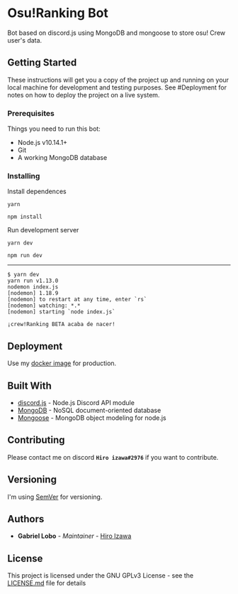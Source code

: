 # Osu!Ranking Bot

Bot based on discord.js using MongoDB and mongoose to store osu! Crew user's data.

## Getting Started

These instructions will get you a copy of the project up and running on your local machine for development and testing purposes. See #Deployment for notes on how to deploy the project on a live system.

### Prerequisites

Things you need to run this bot:

- Node.js v10.14.1+
- Git
- A working MongoDB database

### Installing

Install dependences

```
yarn
```

```
npm install
```

Run development server

```
yarn dev
```

```
npm run dev
```

---

```
$ yarn dev
yarn run v1.13.0
nodemon index.js
[nodemon] 1.18.9
[nodemon] to restart at any time, enter `rs`
[nodemon] watching: *.*
[nodemon] starting `node index.js`

¡crew!Ranking BETA acaba de nacer!
```

## Deployment

Use my [docker image](https://github.com/Kamasado/Crew-bot-Docker-image) for production.

## Built With

- [discord.js](https://discord.js.org/) - Node.js Discord API module
- [MongoDB](https://www.mongodb.com/) - NoSQL document-oriented database
- [Mongoose](https://mongoosejs.com/) - MongoDB object modeling for node.js

## Contributing

Please contact me on discord **`Hiro izawa#2976`** if you want to contribute.

## Versioning

I'm using [SemVer](http://semver.org/) for versioning.

## Authors

- **Gabriel Lobo** - _Maintainer_ - [Hiro Izawa](https://github.com/Kamasado)

## License

This project is licensed under the GNU GPLv3 License - see the [LICENSE.md](LICENSE.md) file for details

